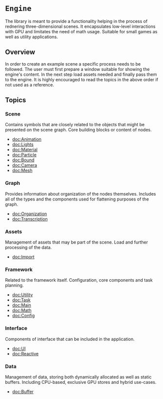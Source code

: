 # ``Engine``

The library is meant to provide a functionality helping in the process of rednering three-dimensional scenes.
It encapsulates low-level interactions with GPU and limitates the need of math usage.
Suitable for small games as well as utility applications.

## Overview

In order to create an example scene a specific process needs to be followed.
The user must first prepare a window suitable for showing the engine's content.
In the next step load assets needed and finally pass them to the engine.
It is highly encouraged to read the topics in the above order if not used as a reference.

## Topics

### Scene

Contains symbols that are closely related to the objects that might be presented on the scene graph.
Core building blocks or content of nodes.

- <doc:Animation>
- <doc:Lights>
- <doc:Material>
- <doc:Particle>
- <doc:Bound>
- <doc:Camera>
- <doc:Mesh>

### Graph

Provides information about organization of the nodes themselves.
Includes all of the types and the components used for flattening purposes of the graph.

- <doc:Organization>
- <doc:Transcription>

### Assets

Management of assets that may be part of the scene.
Load and further processing of the data.

- <doc:Import>

### Framework

Related to the framework itself.
Configuration, core components and task planning.

- <doc:Utility>
- <doc:Task>
- <doc:Main>
- <doc:Math>
- <doc:Config>

### Interface

Components of interface that can be included in the application.

- <doc:UI>
- <doc:Reactive>

### Data

Management of data, storing both dynamically allocated as well as static buffers.
Including CPU-based, exclusive GPU stores and hybrid use-cases.

- <doc:Buffer>
